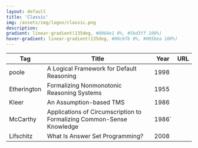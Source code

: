 ```yaml
---
layout: default
title: 'Classic'
img: /assets/img/logos/classic.png
description: 
gradient: linear-gradient(135deg, #0064e1 0%, #5bd3ff 100%)
hover-gradient: linear-gradient(135deg, #00c6fb 0%, #005bea 100%)
---
```


| Tag | Title | Year | URL | 
|---| -----| ----| ----|
| poole | A Logical Framework for Default Reasoning | 1998 | 
| Etherington | Formalizing Nonmonotonic Reasoning  Systems | 1955 |
| Kleer | An Assumption-based TMS | 1986 | 
| McCarthy | Applications of Circumscription to Formalizing Common-Sense Knowledge | 1986`
| Lifschitz | What Is Answer Set Programming? | 2008 |